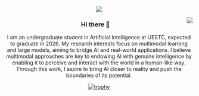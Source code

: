 <div align="center">

  <!-- dynamic typing effect 动态打字效果 -->
  <div>
    <a href="https://codeyu233.life/">
      <img src="https://readme-typing-svg.demolab.com?font=Fira+Code&pause=1000&width=435&lines=Change the World!&center=true&size=27" />
    </a>
  </div>

<a href="https://passer-by.com/" target="_blank"><img align="right" src="https://github-readme-stats.vercel.app/api?username=codeYu233&show_icons=true&count_private=false&theme=vue-dark" /></a>

### Hi there 👋

I am an undergraduate student in Artificial Intelligence at UESTC, expected to graduate in 2026. My research interests focus on multimodal learning and large models, aiming to bridge AI and real-world applications. 
I believe multimodal approaches are key to endowing AI with genuine intelligence by enabling it to perceive and interact with the world in a human-like way. 
Through this work, I aspire to bring AI closer to reality and push the boundaries of its potential.

[![trophy](https://github-profile-trophy.vercel.app/?username=codeYu233)](https://github.com/ryo-ma/github-profile-trophy)
<!--
**codeYu233/codeYu233** is a ✨ _special_ ✨ repository because its `README.md` (this file) appears on your GitHub profile.

Here are some ideas to get you started:

- 🔭 I’m currently working on ...
- 🌱 I’m currently learning ...
- 👯 I’m looking to collaborate on ...
- 🤔 I’m looking for help with ...
- 💬 Ask me about ...
- 📫 How to reach me: ...
- 😄 Pronouns: ...
- ⚡ Fun fact: ...
-->

